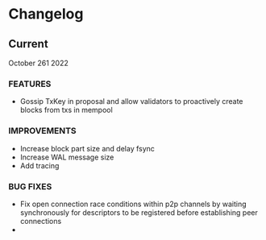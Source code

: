 # Changelog


## Current

October 261 2022

### FEATURES
- Gossip TxKey in proposal and allow validators to proactively create blocks from txs in mempool

### IMPROVEMENTS
- Increase block part size and delay fsync
- Increase WAL message size
- Add tracing

### BUG FIXES
- Fix open connection race conditions within p2p channels by waiting synchronously for descriptors to be registered before establishing peer connections
-
